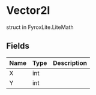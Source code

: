 # Vector2I
struct in FyroxLite.LiteMath
## Fields
| Name | Type | Description |
|---|---|---|
| X | int |  |
| Y | int |  |

